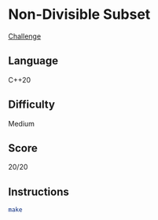 # Non-Divisible Subset
[Challenge](https://www.hackerrank.com/challenges/non-divisible-subset/problem)

## Language
C++20

## Difficulty
Medium

## Score
20/20

## Instructions
```bash
make
```
